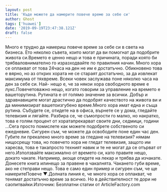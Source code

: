 ```yaml
---
layout: post
title: 'Къде можете да намерите повече време за себе си'
author: Ghost
tags: ['huawei']
date: '2019-09-19T23:47:38.121Z'
draft: false
---
```


Много е трудно да намериш повече време за себе си в света на бизнеса. Ето няколко съвета, които могат да ви помогнат да подобрите живота си.Времето е ценно нещо и това е причината, поради която би трябваловнимателно го изразходвайте по правилния начин. Много хора се оплакват от това 24часа на ден не им е достатъчно. Обикновено това е вярно, но аз открих хората не се стараят достатъчно, за да извлекат максимума от тяхвреме. Всеки човек заслужава поне няколко часа на ден за себе си. Най- нещо е, че за някои хора свободното време е лукс.Повечетоважно нещо, когато говорим за управление на времето е вашеторутина. Рутината е от голямо значение за всички. Добър и здравнавиците могат драстично да подобрят качеството на живота ви и да минимизират вашетоизгубено време.Много хора имат една и съща рутина. Събудете се, отидете на в офиса, върнете се у дома, гледайте телевизия и лягайте. Разбира се, че съмопрости го малко, но накратко, това е голям процент от хоратапрекарват своите дни, седмици, години ...Сега просто помислете как можете подобрете собственото си ежедневие. Сигурен съм, че можете да освободите поне един час ден. Губите ли прекалено много време за гледане на телевизия? нямам нищосрещу това, но повечето хора не гледат телевизия, защото им харесва, това е такапросто техният навик и те не могат да се отърват от него.Използвайте максимално от времето си, като правите нещо, докато чакате. Например, акоще отидете на лекар и трябва да изчакате. Донесете книга илинещо за правене в чакалнята. Чакането губи време, ако не степрави нещо. Това е само един пример и сигурен съм, че ще намеритеПовече ▼.Долната линия е, че много хора се оплакват, че тенямат достатъчно време за всичко. Но в действителност те дори не саопитвайки.Източник: Безплатни статии от ArticleFactory.com
